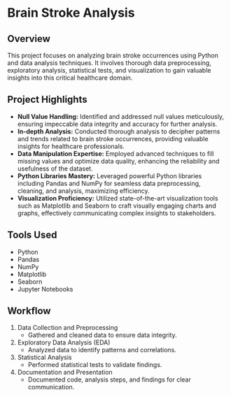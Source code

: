 # Brain Stroke Analysis

## Overview
This project focuses on analyzing brain stroke occurrences using Python and data analysis techniques. It involves thorough data preprocessing, exploratory analysis, statistical tests, and visualization to gain valuable insights into this critical healthcare domain.

## Project Highlights
- **Null Value Handling:** Identified and addressed null values meticulously, ensuring impeccable data integrity and accuracy for further analysis.
- **In-depth Analysis:** Conducted thorough analysis to decipher patterns and trends related to brain stroke occurrences, providing valuable insights for healthcare professionals.
- **Data Manipulation Expertise:** Employed advanced techniques to fill missing values and optimize data quality, enhancing the reliability and usefulness of the dataset.
- **Python Libraries Mastery:** Leveraged powerful Python libraries including Pandas and NumPy for seamless data preprocessing, cleaning, and analysis, maximizing efficiency.
- **Visualization Proficiency:** Utilized state-of-the-art visualization tools such as Matplotlib and Seaborn to craft visually engaging charts and graphs, effectively communicating complex insights to stakeholders.

## Tools Used
- Python
- Pandas
- NumPy
- Matplotlib
- Seaborn
- Jupyter Notebooks

## Workflow
1. Data Collection and Preprocessing
   - Gathered and cleaned data to ensure data integrity.
2. Exploratory Data Analysis (EDA)
   - Analyzed data to identify patterns and correlations.
3. Statistical Analysis
   - Performed statistical tests to validate findings.
4. Documentation and Presentation
   - Documented code, analysis steps, and findings for clear communication.
